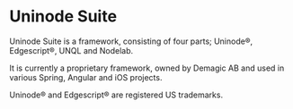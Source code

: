 # Uninode Suite

Uninode Suite is a framework, consisting of four parts; 
Uninode®, Edgescript®, UNQL and Nodelab.

It is currently a proprietary framework, owned by Demagic AB and 
used in various Spring, Angular and iOS projects.

Uninode® and Edgescript® are registered US trademarks.
